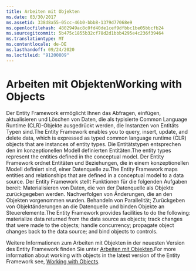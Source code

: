 ```yaml
---
title: Arbeiten mit Objekten
ms.date: 03/30/2017
ms.assetid: 338d8a55-05cc-46b0-bbb8-1379d77068e9
ms.openlocfilehash: 4802949ac8c0fd40de1cef9dfbbc1be05bbcfb24
ms.sourcegitcommit: 5b475c1855b32cf78d2d1bbb4295e4c236f39464
ms.translationtype: MT
ms.contentlocale: de-DE
ms.lasthandoff: 09/24/2020
ms.locfileid: "91200809"
---
```

# <a name="working-with-objects"></a><span data-ttu-id="a3c71-102">Arbeiten mit Objekten</span><span class="sxs-lookup"><span data-stu-id="a3c71-102">Working with Objects</span></span>

<span data-ttu-id="a3c71-103">Der Entity Framework ermöglicht Ihnen das Abfragen, einfügen, aktualisieren und Löschen von Daten, die als typisierte Common Language Runtime (CLR)-Objekte ausgedrückt werden, die Instanzen von Entitäts Typen sind.</span><span class="sxs-lookup"><span data-stu-id="a3c71-103">The Entity Framework enables you to query, insert, update, and delete data, which is expressed as typed common language runtime (CLR) objects that are instances of entity types.</span></span> <span data-ttu-id="a3c71-104">Die Entitätstypen entsprechen den im konzeptionellen Modell definierten Entitäten.</span><span class="sxs-lookup"><span data-stu-id="a3c71-104">The entity types represent the entities defined in the conceptual model.</span></span> <span data-ttu-id="a3c71-105">Der Entity Framework ordnet Entitäten und Beziehungen, die in einem konzeptionellen Modell definiert sind, einer Datenquelle zu.</span><span class="sxs-lookup"><span data-stu-id="a3c71-105">The Entity Framework maps entities and relationships that are defined in a conceptual model to a data source.</span></span> <span data-ttu-id="a3c71-106">Der Entity Framework stellt Funktionen für die folgenden Aufgaben bereit: Materialisieren von Daten, die von der Datenquelle als Objekte zurückgegeben werden. Nachverfolgen von Änderungen, die an den Objekten vorgenommen wurden. Behandeln von Parallelität; Zurückgeben von Objektänderungen an die Datenquelle und binden Objekte an Steuerelemente.</span><span class="sxs-lookup"><span data-stu-id="a3c71-106">The Entity Framework provides facilities to do the following: materialize data returned from the data source as objects; track changes that were made to the objects; handle concurrency; propagate object changes back to the data source; and bind objects to controls.</span></span>  
  
 <span data-ttu-id="a3c71-107">Weitere Informationen zum Arbeiten mit Objekten in der neuesten Version des Entity Framework finden Sie unter [Arbeiten mit Objekten](/previous-versions/gg696163(v=vs.103)).</span><span class="sxs-lookup"><span data-stu-id="a3c71-107">For more information about working with objects in the latest version of the Entity Framework see, [Working with Objects](/previous-versions/gg696163(v=vs.103)).</span></span>
